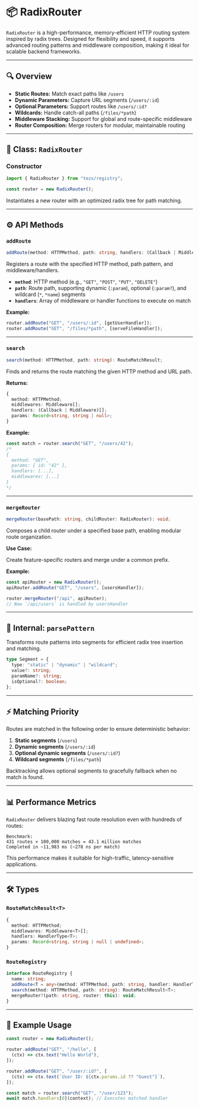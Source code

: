 # 📦 RadixRouter

`RadixRouter` is a high-performance, memory-efficient HTTP routing system inspired by radix trees. Designed for flexibility and speed, it supports advanced routing patterns and middleware composition, making it ideal for scalable backend frameworks.

---

## 🔍 Overview

* **Static Routes:** Match exact paths like `/users`
* **Dynamic Parameters:** Capture URL segments (`/users/:id`)
* **Optional Parameters:** Support routes like `/users/:id?`
* **Wildcards:** Handle catch-all paths (`/files/*path`)
* **Middleware Stacking:** Support for global and route-specific middleware
* **Router Composition:** Merge routers for modular, maintainable routing

---

## 📄 Class: `RadixRouter`

### Constructor

```ts
import { RadixRouter } from "tezx/registry";

const router = new RadixRouter();
```

Instantiates a new router with an optimized radix tree for path matching.

---

## ⚙️ API Methods

### `addRoute`

```ts
addRoute(method: HTTPMethod, path: string, handlers: (Callback | Middleware)[]): void;
```

Registers a route with the specified HTTP method, path pattern, and middleware/handlers.

* **`method`**: HTTP method (e.g., `"GET"`, `"POST"`, `"PUT"`, `"DELETE"`)
* **`path`**: Route path, supporting dynamic (`:param`), optional (`:param?`), and wildcard (`*`, `*name`) segments
* **`handlers`**: Array of middleware or handler functions to execute on match

**Example:**

```ts
router.addRoute("GET", "/users/:id", [getUserHandler]);
router.addRoute("GET", "/files/*path", [serveFileHandler]);
```

---

### `search`

```ts
search(method: HTTPMethod, path: string): RouteMatchResult;
```

Finds and returns the route matching the given HTTP method and URL path.

**Returns:**

```ts
{
  method: HTTPMethod;
  middlewares: Middleware[];
  handlers: (Callback | Middleware)[];
  params: Record<string, string | null>;
}
```

**Example:**

```ts
const match = router.search("GET", "/users/42");
/*
{
  method: "GET",
  params: { id: "42" },
  handlers: [...],
  middlewares: [...]
}
*/
```

---

### `mergeRouter`

```ts
mergeRouter(basePath: string, childRouter: RadixRouter): void;
```

Composes a child router under a specified base path, enabling modular route organization.

**Use Case:**

Create feature-specific routers and merge under a common prefix.

**Example:**

```ts
const apiRouter = new RadixRouter();
apiRouter.addRoute("GET", "/users", [usersHandler]);

router.mergeRouter("/api", apiRouter);
// Now `/api/users` is handled by usersHandler
```

---

## 🧩 Internal: `parsePattern`

Transforms route patterns into segments for efficient radix tree insertion and matching.

```ts
type Segment = {
  type: "static" | "dynamic" | "wildcard";
  value?: string;
  paramName?: string;
  isOptional?: boolean;
};
```

---

## ⚡ Matching Priority

Routes are matched in the following order to ensure deterministic behavior:

1. **Static segments** (`/users`)
2. **Dynamic segments** (`/users/:id`)
3. **Optional dynamic segments** (`/users/:id?`)
4. **Wildcard segments** (`/files/*path`)

Backtracking allows optional segments to gracefully fallback when no match is found.

---

## 📊 Performance Metrics

`RadixRouter` delivers blazing fast route resolution even with hundreds of routes:

```text
Benchmark:
431 routes × 100,000 matches = 43.1 million matches
Completed in ~11,983 ms (~278 ns per match)
```

This performance makes it suitable for high-traffic, latency-sensitive applications.

---

## 🛠 Types

### `RouteMatchResult<T>`

```ts
{
  method: HTTPMethod;
  middlewares: Middleware<T>[];
  handlers: HandlerType<T>;
  params: Record<string, string | null | undefined>;
}
```

### `RouteRegistry`

```ts
interface RouteRegistry {
  name: string;
  addRoute<T = any>(method: HTTPMethod, path: string, handler: HandlerType<T>): void;
  search(method: HTTPMethod, path: string): RouteMatchResult<T>;
  mergeRouter?(path: string, router: this): void;
}
```

---

## 🚀 Example Usage

```ts
const router = new RadixRouter();

router.addRoute("GET", "/hello", [
  (ctx) => ctx.text("Hello World"),
]);

router.addRoute("GET", "/user/:id?", [
  (ctx) => ctx.text(`User ID: ${ctx.params.id ?? "Guest"}`),
]);

const match = router.search("GET", "/user/123");
await match.handlers[0](context); // Executes matched handler
```
